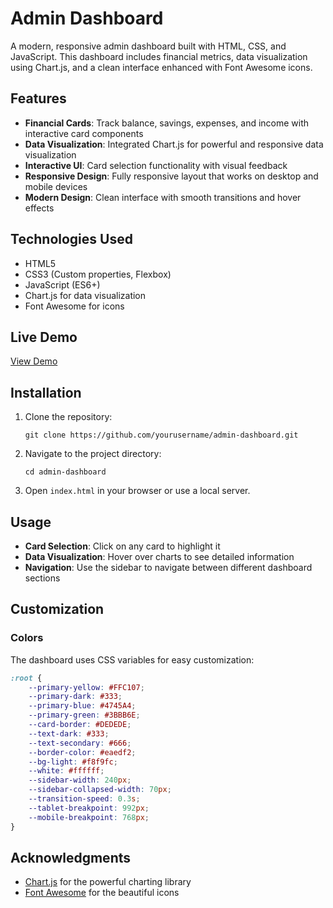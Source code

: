 # Admin Dashboard

A modern, responsive admin dashboard built with HTML, CSS, and JavaScript. This dashboard includes financial metrics, data visualization using Chart.js, and a clean interface enhanced with Font Awesome icons.


## Features

- **Financial Cards**: Track balance, savings, expenses, and income with interactive card components
- **Data Visualization**: Integrated Chart.js for powerful and responsive data visualization
- **Interactive UI**: Card selection functionality with visual feedback
- **Responsive Design**: Fully responsive layout that works on desktop and mobile devices
- **Modern Design**: Clean interface with smooth transitions and hover effects

## Technologies Used

- HTML5
- CSS3 (Custom properties, Flexbox)
- JavaScript (ES6+)
- Chart.js for data visualization
- Font Awesome for icons

## Live Demo

[View Demo](https://yourusername.github.io/admin-dashboard)

## Installation

1. Clone the repository:
   ```
   git clone https://github.com/yourusername/admin-dashboard.git
   ```

2. Navigate to the project directory:
   ```
   cd admin-dashboard
   ```

3. Open `index.html` in your browser or use a local server.

## Usage

- **Card Selection**: Click on any card to highlight it
- **Data Visualization**: Hover over charts to see detailed information
- **Navigation**: Use the sidebar to navigate between different dashboard sections

## Customization

### Colors

The dashboard uses CSS variables for easy customization:

```css
:root {
    --primary-yellow: #FFC107;
    --primary-dark: #333;
    --primary-blue: #4745A4;
    --primary-green: #3BBB6E;
    --card-border: #DEDEDE;
    --text-dark: #333;
    --text-secondary: #666;
    --border-color: #eaedf2;
    --bg-light: #f8f9fc;
    --white: #ffffff;
    --sidebar-width: 240px;
    --sidebar-collapsed-width: 70px;
    --transition-speed: 0.3s;
    --tablet-breakpoint: 992px;
    --mobile-breakpoint: 768px;
}
```

## Acknowledgments

- [Chart.js](https://www.chartjs.org/) for the powerful charting library
- [Font Awesome](https://fontawesome.com/) for the beautiful icons